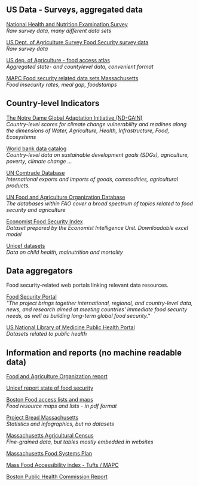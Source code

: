 ## US Data - Surveys, aggregated data
[National Health and Nutrition Examination Survey](https://www.cdc.gov/nchs/nhanes/index.htm)  
*Raw survey data, many different data sets*

[US Dept. of Agriculture Survey Food Security survey data](https://www.ers.usda.gov/data-products/food-security-in-the-united-states)  
*Raw survey data*

[US dep. of Agriculture - food access atlas](https://www.ers.usda.gov/data-products/food-access-research-atlas/download-the-data/)  
*Aggregated state- and countylevel data, convenient format*

[MAPC Food security related data sets Massachusetts](https://datacommon.mapc.org/browser/Public%20Health/Food%20Systems)  
*Food insecurity rates, meal gap, foodstamps*

## Country-level Indicators
[The Notre Dame Global Adaptation Initiative (ND-GAIN)
](https://gain.nd.edu/our-work/country-index/download-data/)  
*Country-level scores for climate change vulnerability and readines along the dimensions of Water, Agriculture, Health, Infrastructure, Food, Ecosystems*

[World bank data catalog](https://data.worldbank.org/)  
*Country-level data on sustainable development goals (SDGs), agriculture, poverty, climate change ...*

[UN Comtrade Database](https://comtrade.un.org/data/)  
*International exports and imports of goods, commodities, agricultural products.*

[UN Food and Agriculture Organization Database](http://www.fao.org/statistics/databases/en/)  
*The databases within FAO cover a broad spectrum of topics related to food security and agriculture*

[Economist Food Security Index](https://foodsecurityindex.eiu.com/Country)  
*Dataset prepared by the Economist Intelligence Unit. Downloadable excel model*

[Unicef datasets](https://data.unicef.org/resources/resource-type/datasets/)  
*Data on child health, malnutrition and mortality*

## Data aggregators
Food security-related web portals linking relevant data resources.

[Food Security Portal](http://www.foodsecurityportal.org/api/)  
*"The project brings together international, regional, and country-level data, news, and research aimed at meeting countries' immediate food security needs, as well as building long-term global food security."*

[US National Library of Medicine Public Health Portal](https://phpartners.org/health_stats.html)  
*Datasets related to public health*

## Information and reports (no machine readable data)
[Food and Agriculture Organization report](http://www.fao.org/state-of-food-security-nutrition/en/)  

[Unicef report state of food security](https://data.unicef.org/resources/state-food-security-nutrition-world/)

[Boston Food access lists and maps](https://www.boston.gov/departments/food-access)  
*Food resource maps and lists - in pdf format*

[Project Bread Massachusetts](http://www.projectbread.org/get-the-facts/)  
*Statistics and infographics, but no datasets*

[Massachusetts Agricultural Census](https://ag.umass.edu/resources/massachusetts-agricultural-data/about-agricultural-census)  
*Fine-grained data, but tables mostly embedded in websites*

[Massachusetts Food Systems Plan](https://www.mapc.org/our-work/expertise/public-health/healthy-food-access/)

[Mass Food Accessibility index - Tufts / MAPC](https://as.tufts.edu/uep/sites/all/themes/asbase/assets/documents/fieldProjectReports/2016/MAfoodAccessIndex.pdf)

[Boston Public Health Commission Report](http://www.bphc.org/healthdata/health-of-boston-report)


